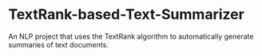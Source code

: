 # TextRank-based-Text-Summarizer
An NLP project that uses the TextRank algorithm to automatically generate summaries of text documents.
